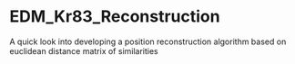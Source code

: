 # EDM_Kr83_Reconstruction
A quick look into developing a position reconstruction algorithm based on euclidean distance matrix of similarities
